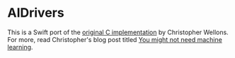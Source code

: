 # AIDrivers

This is a Swift port of the [original C implementation](https://gist.github.com/skeeto/da7b2ac95730aa767c8faf8ec309815c) by Christopher Wellons. For more, read Christopher's blog post titled [You might not need machine learning](https://nullprogram.com/blog/2020/11/24/).
